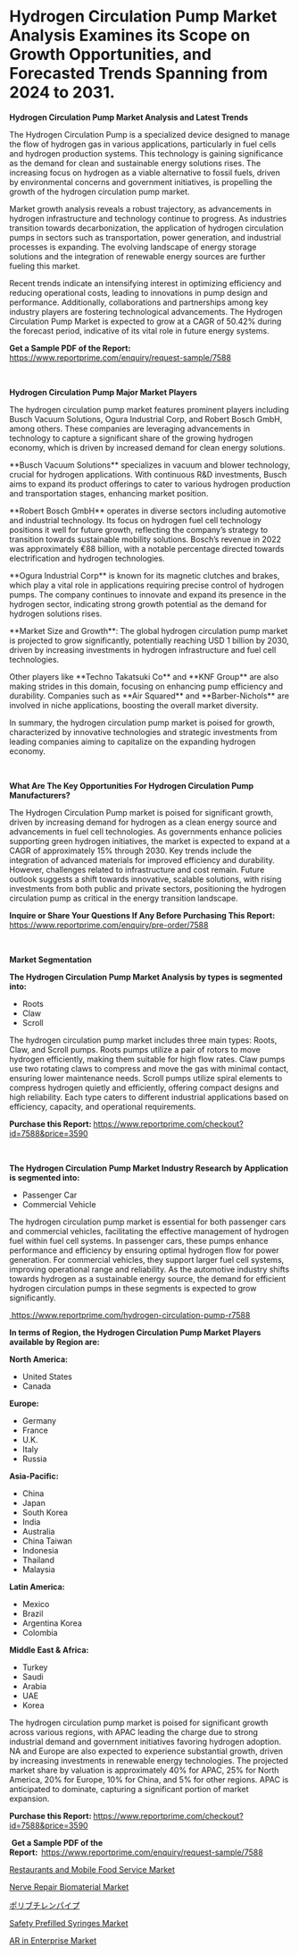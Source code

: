 <p><h1>Hydrogen Circulation Pump Market Analysis Examines its Scope on Growth Opportunities, and Forecasted Trends Spanning from 2024 to 2031.</h1></p><p><strong>Hydrogen Circulation Pump Market Analysis and Latest Trends</strong></p>
<p><p>The Hydrogen Circulation Pump is a specialized device designed to manage the flow of hydrogen gas in various applications, particularly in fuel cells and hydrogen production systems. This technology is gaining significance as the demand for clean and sustainable energy solutions rises. The increasing focus on hydrogen as a viable alternative to fossil fuels, driven by environmental concerns and government initiatives, is propelling the growth of the hydrogen circulation pump market.</p><p>Market growth analysis reveals a robust trajectory, as advancements in hydrogen infrastructure and technology continue to progress. As industries transition towards decarbonization, the application of hydrogen circulation pumps in sectors such as transportation, power generation, and industrial processes is expanding. The evolving landscape of energy storage solutions and the integration of renewable energy sources are further fueling this market. </p><p>Recent trends indicate an intensifying interest in optimizing efficiency and reducing operational costs, leading to innovations in pump design and performance. Additionally, collaborations and partnerships among key industry players are fostering technological advancements. The Hydrogen Circulation Pump Market is expected to grow at a CAGR of 50.42% during the forecast period, indicative of its vital role in future energy systems.</p></p>
<p><strong>Get a Sample PDF of the Report:&nbsp;</strong> <a href="https://www.reportprime.com/enquiry/request-sample/7588">https://www.reportprime.com/enquiry/request-sample/7588</a></p>
<p>&nbsp;</p>
<p><strong>Hydrogen Circulation Pump Major Market Players</strong></p>
<p><p>The hydrogen circulation pump market features prominent players including Busch Vacuum Solutions, Ogura Industrial Corp, and Robert Bosch GmbH, among others. These companies are leveraging advancements in technology to capture a significant share of the growing hydrogen economy, which is driven by increased demand for clean energy solutions.</p><p>**Busch Vacuum Solutions** specializes in vacuum and blower technology, crucial for hydrogen applications. With continuous R&D investments, Busch aims to expand its product offerings to cater to various hydrogen production and transportation stages, enhancing market position.</p><p>**Robert Bosch GmbH** operates in diverse sectors including automotive and industrial technology. Its focus on hydrogen fuel cell technology positions it well for future growth, reflecting the company’s strategy to transition towards sustainable mobility solutions. Bosch’s revenue in 2022 was approximately €88 billion, with a notable percentage directed towards electrification and hydrogen technologies.</p><p>**Ogura Industrial Corp** is known for its magnetic clutches and brakes, which play a vital role in applications requiring precise control of hydrogen pumps. The company continues to innovate and expand its presence in the hydrogen sector, indicating strong growth potential as the demand for hydrogen solutions rises.</p><p>**Market Size and Growth**: The global hydrogen circulation pump market is projected to grow significantly, potentially reaching USD 1 billion by 2030, driven by increasing investments in hydrogen infrastructure and fuel cell technologies.</p><p>Other players like **Techno Takatsuki Co** and **KNF Group** are also making strides in this domain, focusing on enhancing pump efficiency and durability. Companies such as **Air Squared** and **Barber-Nichols** are involved in niche applications, boosting the overall market diversity.</p><p>In summary, the hydrogen circulation pump market is poised for growth, characterized by innovative technologies and strategic investments from leading companies aiming to capitalize on the expanding hydrogen economy.</p></p>
<p>&nbsp;</p>
<p><strong>What Are The Key Opportunities For Hydrogen Circulation Pump Manufacturers?</strong></p>
<p><p>The Hydrogen Circulation Pump market is poised for significant growth, driven by increasing demand for hydrogen as a clean energy source and advancements in fuel cell technologies. As governments enhance policies supporting green hydrogen initiatives, the market is expected to expand at a CAGR of approximately 15% through 2030. Key trends include the integration of advanced materials for improved efficiency and durability. However, challenges related to infrastructure and cost remain. Future outlook suggests a shift towards innovative, scalable solutions, with rising investments from both public and private sectors, positioning the hydrogen circulation pump as critical in the energy transition landscape.</p></p>
<p><strong>Inquire or Share Your Questions If Any Before Purchasing This Report:</strong> <a href="https://www.reportprime.com/enquiry/pre-order/7588">https://www.reportprime.com/enquiry/pre-order/7588</a></p>
<p>&nbsp;</p>
<p><strong>Market Segmentation</strong></p>
<p><strong>The Hydrogen Circulation Pump Market Analysis by types is segmented into:</strong></p>
<p><ul><li>Roots</li><li>Claw</li><li>Scroll</li></ul></p>
<p><p>The hydrogen circulation pump market includes three main types: Roots, Claw, and Scroll pumps. Roots pumps utilize a pair of rotors to move hydrogen efficiently, making them suitable for high flow rates. Claw pumps use two rotating claws to compress and move the gas with minimal contact, ensuring lower maintenance needs. Scroll pumps utilize spiral elements to compress hydrogen quietly and efficiently, offering compact designs and high reliability. Each type caters to different industrial applications based on efficiency, capacity, and operational requirements.</p></p>
<p><strong>Purchase this Report:&nbsp;</strong><a href="https://www.reportprime.com/checkout?id=7588&price=3590">https://www.reportprime.com/checkout?id=7588&price=3590</a></p>
<p>&nbsp;</p>
<p><strong>The Hydrogen Circulation Pump Market Industry Research by Application is segmented into:</strong></p>
<p><ul><li>Passenger Car</li><li>Commercial Vehicle</li></ul></p>
<p><p>The hydrogen circulation pump market is essential for both passenger cars and commercial vehicles, facilitating the effective management of hydrogen fuel within fuel cell systems. In passenger cars, these pumps enhance performance and efficiency by ensuring optimal hydrogen flow for power generation. For commercial vehicles, they support larger fuel cell systems, improving operational range and reliability. As the automotive industry shifts towards hydrogen as a sustainable energy source, the demand for efficient hydrogen circulation pumps in these segments is expected to grow significantly.</p></p>
<p><a href="https://www.reportprime.com/hydrogen-circulation-pump-r7588">&nbsp;https://www.reportprime.com/hydrogen-circulation-pump-r7588</a></p>
<p><strong>In terms of Region, the Hydrogen Circulation Pump Market Players available by Region are:</strong></p>
<p>
    <p> <strong> North America: </strong>
        <ul>
            <li>United States</li>
            <li>Canada</li>
        </ul>
        </p> 
    <p> <strong> Europe: </strong>
        <ul>
            <li>Germany</li>
            <li>France</li>
            <li>U.K.</li>
            <li>Italy</li>
            <li>Russia</li>
        </ul>
        </p> 
    <p> <strong> Asia-Pacific: </strong>
        <ul>
            <li>China</li>
            <li>Japan</li>
            <li>South Korea</li>
            <li>India</li>
            <li>Australia</li>
            <li>China Taiwan</li>
            <li>Indonesia</li>
            <li>Thailand</li>
            <li>Malaysia</li>
        </ul>
        </p> 
    <p> <strong> Latin America: </strong>
        <ul>
            <li>Mexico</li>
            <li>Brazil</li>
            <li>Argentina Korea</li>
            <li>Colombia</li>
        </ul>
        </p> 
    <p> <strong> Middle East & Africa: </strong>
        <ul>
            <li>Turkey</li>
            <li>Saudi</li>
            <li>Arabia</li>
            <li>UAE</li>
            <li>Korea</li>
        </ul>
    </p>
    </p>
<p><p>The hydrogen circulation pump market is poised for significant growth across various regions, with APAC leading the charge due to strong industrial demand and government initiatives favoring hydrogen adoption. NA and Europe are also expected to experience substantial growth, driven by increasing investments in renewable energy technologies. The projected market share by valuation is approximately 40% for APAC, 25% for North America, 20% for Europe, 10% for China, and 5% for other regions. APAC is anticipated to dominate, capturing a significant portion of market expansion.</p></p>
<p><strong>Purchase this Report: </strong><a href="https://www.reportprime.com/checkout?id=7588&price=3590">https://www.reportprime.com/checkout?id=7588&price=3590</a></p>
<p>&nbsp;<strong>Get a Sample PDF of the Report:&nbsp;&nbsp;</strong><a href="https://www.reportprime.com/enquiry/request-sample/7588">https://www.reportprime.com/enquiry/request-sample/7588</a></p>
<p><strong></strong></p>
<p><p><a href="https://issuu.com/reportprime-2/docs/restaurants-and-mobile-food-service_94f3ed7fe5c3b7">Restaurants and Mobile Food Service Market</a></p><p><a href="https://medium.com/@ralphyoung1949/exploring-nerve-repair-biomaterial-market-dynamics-revenue-analysis-and-growth-projections-in-the-c6c65797a139">Nerve Repair Biomaterial Market</a></p><p><a href="https://medium.com/@alenaieme/polybutylene-pipe-market-%E3%81%AE%E3%82%B0%E3%83%AD%E3%83%BC%E3%83%90%E3%83%AB%E5%B8%82%E5%A0%B4%E6%A6%82%E8%A6%81%E3%81%AF-%E4%B8%96%E7%95%8C%E3%81%8A%E3%82%88%E3%81%B3%E4%B8%BB%E8%A6%81%E5%B8%82%E5%A0%B4%E3%81%AB%E3%81%8A%E3%81%91%E3%82%8B%E6%A5%AD%E7%95%8C%E3%81%AB%E5%BD%B1%E9%9F%BF%E3%82%92%E4%B8%8E%E3%81%88%E3%82%8B%E4%B8%BB%E8%A6%81%E3%81%AA%E3%83%88%E3%83%AC%E3%83%B3%E3%83%89%E3%81%AB%E3%81%A4%E3%81%84%E3%81%A6-%E7%8B%AC%E8%87%AA%E3%81%AE%E8%A6%96%E7%82%B9%E3%82%92%E6%8F%90%E4%BE%9B%E3%81%97%E3%81%BE%E3%81%99-e10e27b34d88">ポリブチレンパイプ</a></p><p><a href="https://medium.com/@ralphyoung1949/what-are-the-emerging-market-trends-of-safety-prefilled-syringes-market-639b986550f3">Safety Prefilled Syringes Market</a></p><p><a href="https://www.linkedin.com/pulse/ar-enterprise-market-size-growth-industry-analysis-segmentation-caake?trackingId=IrjIMNz%2FSbiMUNMiv2pzVg%3D%3D">AR in Enterprise Market</a></p></p>